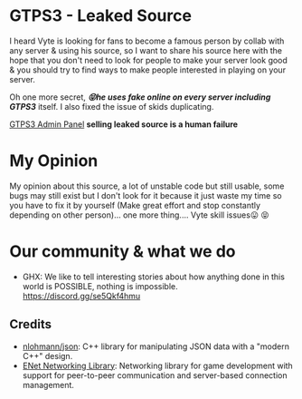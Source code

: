 # GTPS3 - Leaked Source
I heard Vyte is looking for fans to become a famous person by collab with any server & using his source, so I want to share his source here with the hope that you don't need to look for people to make your server look good & you should try to find ways to make people interested in playing on your server.


Oh one more secret, ***😝he uses fake online on every server including GTPS3*** itself.
I also fixed the issue of skids duplicating.

[GTPS3 Admin Panel](https://github.com/tron-ghx/gtps3-admin-panel)
**selling leaked source is a human failure**
# My Opinion
My opinion about this source, a lot of unstable code but still usable, some bugs may still exist but I don't look for it because it just waste my time so you have to fix it by yourself (Make great effort and stop constantly depending on other person)... one more thing.... Vyte skill issues😛
😝

# Our community & what we do
- GHX: We like to tell interesting stories about how anything done in this world is POSSIBLE, nothing is impossible.
https://discord.gg/se5Qkf4hmu

## Credits
- [nlohmann/json](https://github.com/nlohmann/json): C++ library for manipulating JSON data with a "modern C++" design.
- [ENet Networking Library](https://github.com/lsalzman/enet): Networking library for game development with support for peer-to-peer communication and server-based connection management.
